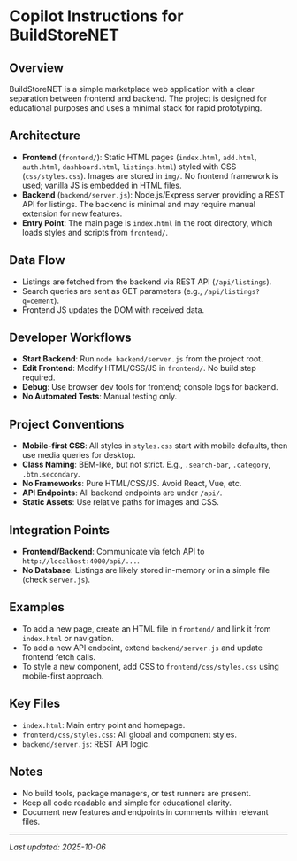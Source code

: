 # Copilot Instructions for BuildStoreNET

## Overview
BuildStoreNET is a simple marketplace web application with a clear separation between frontend and backend. The project is designed for educational purposes and uses a minimal stack for rapid prototyping.

## Architecture
- **Frontend** (`frontend/`): Static HTML pages (`index.html`, `add.html`, `auth.html`, `dashboard.html`, `listings.html`) styled with CSS (`css/styles.css`). Images are stored in `img/`. No frontend framework is used; vanilla JS is embedded in HTML files.
- **Backend** (`backend/server.js`): Node.js/Express server providing a REST API for listings. The backend is minimal and may require manual extension for new features.
- **Entry Point**: The main page is `index.html` in the root directory, which loads styles and scripts from `frontend/`.

## Data Flow
- Listings are fetched from the backend via REST API (`/api/listings`).
- Search queries are sent as GET parameters (e.g., `/api/listings?q=cement`).
- Frontend JS updates the DOM with received data.

## Developer Workflows
- **Start Backend**: Run `node backend/server.js` from the project root.
- **Edit Frontend**: Modify HTML/CSS/JS in `frontend/`. No build step required.
- **Debug**: Use browser dev tools for frontend; console logs for backend.
- **No Automated Tests**: Manual testing only.

## Project Conventions
- **Mobile-first CSS**: All styles in `styles.css` start with mobile defaults, then use media queries for desktop.
- **Class Naming**: BEM-like, but not strict. E.g., `.search-bar`, `.category`, `.btn.secondary`.
- **No Frameworks**: Pure HTML/CSS/JS. Avoid React, Vue, etc.
- **API Endpoints**: All backend endpoints are under `/api/`.
- **Static Assets**: Use relative paths for images and CSS.

## Integration Points
- **Frontend/Backend**: Communicate via fetch API to `http://localhost:4000/api/...`.
- **No Database**: Listings are likely stored in-memory or in a simple file (check `server.js`).

## Examples
- To add a new page, create an HTML file in `frontend/` and link it from `index.html` or navigation.
- To add a new API endpoint, extend `backend/server.js` and update frontend fetch calls.
- To style a new component, add CSS to `frontend/css/styles.css` using mobile-first approach.

## Key Files
- `index.html`: Main entry point and homepage.
- `frontend/css/styles.css`: All global and component styles.
- `backend/server.js`: REST API logic.

## Notes
- No build tools, package managers, or test runners are present.
- Keep all code readable and simple for educational clarity.
- Document new features and endpoints in comments within relevant files.

---
_Last updated: 2025-10-06_
